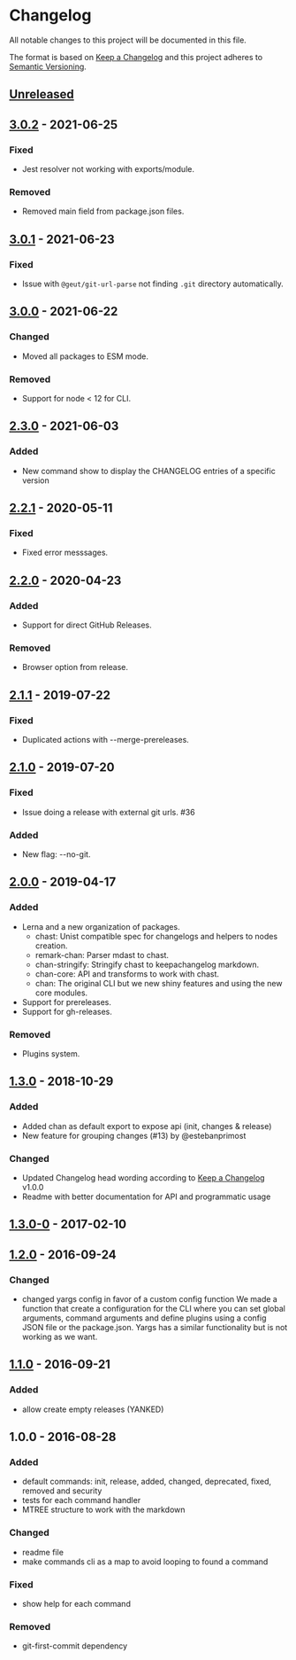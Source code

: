 # Changelog
All notable changes to this project will be documented in this file.

The format is based on [Keep a Changelog](http://keepachangelog.com/en/1.0.0/)
and this project adheres to [Semantic Versioning](http://semver.org/spec/v2.0.0.html).

## [Unreleased]

## [3.0.2] - 2021-06-25
### Fixed
- Jest resolver not working with exports/module.

### Removed
- Removed main field from package.json files.

## [3.0.1] - 2021-06-23
### Fixed
- Issue with `@geut/git-url-parse` not finding `.git` directory automatically.

## [3.0.0] - 2021-06-22
### Changed
- Moved all packages to ESM mode.

### Removed
- Support for node < 12 for CLI.

## [2.3.0] - 2021-06-03
### Added
- New command show to display the CHANGELOG entries of a specific version

## [2.2.1] - 2020-05-11
### Fixed
- Fixed error messsages.

## [2.2.0] - 2020-04-23
### Added
- Support for direct GitHub Releases.

### Removed
- Browser option from release.

## [2.1.1] - 2019-07-22
### Fixed
- Duplicated actions with --merge-prereleases.

## [2.1.0] - 2019-07-20
### Fixed
- Issue doing a release with external git urls. #36

### Added
- New flag: --no-git.

## [2.0.0] - 2019-04-17
### Added
- Lerna and a new organization of packages.
  - chast: Unist compatible spec for changelogs and helpers to nodes creation.
  - remark-chan: Parser mdast to chast.
  - chan-stringify: Stringify chast to keepachangelog markdown.
  - chan-core: API and transforms to work with chast.
  - chan: The original CLI but we new shiny features and using the new core modules.
- Support for prereleases.
- Support for gh-releases.

### Removed
- Plugins system.

## [1.3.0] - 2018-10-29
### Added
- Added chan as default export to expose api (init, changes & release)
- New feature for grouping changes (#13) by @estebanprimost

### Changed
- Updated Changelog head wording according to [Keep a Changelog](http://keepachangelog.com/) v1.0.0
- Readme with better documentation for API and programmatic usage

## [1.3.0-0] - 2017-02-10

## [1.2.0] - 2016-09-24
### Changed
- changed yargs config in favor of a custom config function
  We made a function that create a configuration for the CLI where you can set global arguments, command arguments and define plugins using a config JSON file or the package.json.
  Yargs has a similar functionality but is not working as we want.

## [1.1.0] - 2016-09-21
### Added
- allow create empty releases (YANKED)

## 1.0.0 - 2016-08-28
### Added
- default commands: init, release, added, changed, deprecated, fixed, removed and security
- tests for each command handler
- MTREE structure to work with the markdown

### Changed
- readme file
- make commands cli as a map to avoid looping to found a command

### Fixed
- show help for each command

### Removed
- git-first-commit dependency

[Unreleased]: https://github.com/geut/chan/compare/v3.0.2...HEAD
[3.0.2]: https://github.com/geut/chan/compare/v3.0.1...v3.0.2
[3.0.1]: https://github.com/geut/chan/compare/v3.0.0...v3.0.1
[3.0.0]: https://github.com/geut/chan/compare/v2.3.0...v3.0.0
[2.3.0]: https://github.com/geut/chan/compare/v2.2.1...v2.3.0
[2.2.1]: https://github.com/geut/chan/compare/v2.2.0...v2.2.1
[2.2.0]: https://github.com/geut/chan/compare/v2.1.1...v2.2.0
[2.1.1]: https://github.com/geut/chan/compare/v2.1.0...v2.1.1
[2.1.0]: https://github.com/geut/chan/compare/v2.0.0...v2.1.0
[2.0.0]: https://github.com/geut/chan/compare/v1.3.0...v2.0.0
[1.3.0]: https://github.com/geut/chan/compare/v1.3.0-0...v1.3.0
[1.3.0-0]: https://github.com/geut/chan/compare/v1.2.0...v1.3.0-0
[1.2.0]: https://github.com/geut/chan/compare/v1.1.0...v1.2.0
[1.1.0]: https://github.com/geut/chan/compare/v1.0.0...v1.1.0
